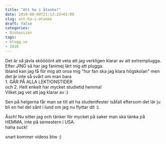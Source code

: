 ```yaml
---
title: "Att ha i åtanke!"
date: 2010-08-09T21:13:23+01:00
slug: att-ha-i-atanke
draft: false
categories:
- Diskussion
tags:
- blogg.se
- 2010
---
```

Det är så jävla sköööönt att veta att jag verkligen klarar av att extremplugga.  
Efter JING så har jag fanimej lärt mig att plugga.  
Ibland kan jag få för mig att oroa mig "hur fan ska jag klara högskolan" men det är inte så svårt om man bara  
1\. GÅR PÅ ALLA LEKTIONSTIDER  
och 2. Helt enkelt har mycket studietid hemma!  
Vilket jag vet att jag klarar av :)  
  
  
Sen på helgerna får man se till att ha studentfester isåfall eftersom det lär ju bli en hel del sånt i lund om jag nu flyttar dit :).  
  
  
Äsch! Nu sitter jag och tänker för mycket på saker man ska tänka på HEMMA, inte på semestern i USA.  
haha suck!  
  
  
snart kommer videos btw :)